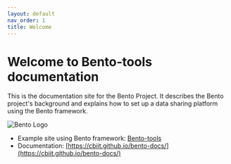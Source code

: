 ```yaml
---
layout: default
nav_order: 1
title: Welcome
---
```


# Welcome to Bento-tools documentation

This is the documentation site for the Bento Project. It describes the Bento project's background and explains how to set up a data sharing platform using the Bento framework.

![Bento Logo](../assets/Bento-Header-Logo.png)

 * Example site using Bento framework: [Bento-tools](https://bento-tools.org/#/)
 * Documentation: [https://cbiit.github.io/bento-docs/](https://cbiit.github.io/bento-docs/)

